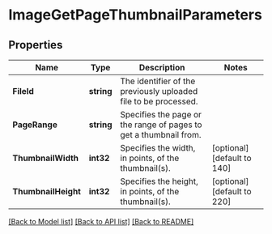 # ImageGetPageThumbnailParameters

## Properties

Name | Type | Description | Notes
------------ | ------------- | ------------- | -------------
**FileId** | **string** | The identifier of the previously uploaded file to be processed. | 
**PageRange** | **string** | Specifies the page or the range of pages to get a thumbnail from. | 
**ThumbnailWidth** | **int32** | Specifies the width, in points, of the thumbnail(s). | [optional] [default to 140]
**ThumbnailHeight** | **int32** | Specifies the height, in points, of the thumbnail(s). | [optional] [default to 220]

[[Back to Model list]](../README.md#documentation-for-models) [[Back to API list]](../README.md#documentation-for-api-endpoints) [[Back to README]](../README.md)


